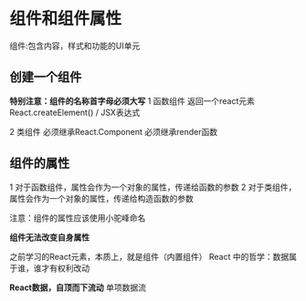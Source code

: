 # 组件和组件属性
组件:包含内容，样式和功能的UI单元

## 创建一个组件

**特别注意：组件的名称首字母必须大写**
1 函数组件
返回一个react元素 React.createElement() / JSX表达式

2 类组件
必须继承React.Component 
必须继承render函数 

## 组件的属性
1 对于函数组件，属性会作为一个对象的属性，传递给函数的参数
2 对于类组件，属性会作为一个对象的属性，传递给构造函数的参数

注意：组件的属性应该使用小驼峰命名

**组件无法改变自身属性**

之前学习的React元素，本质上，就是组件（内置组件）
React 中的哲学：数据属于谁，谁才有权利改动

**React数据，自顶而下流动**
单项数据流 